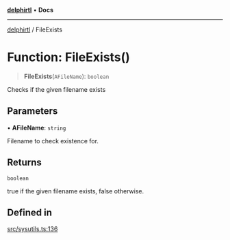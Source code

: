 [**delphirtl**](../README.md) • **Docs**

***

[delphirtl](../globals.md) / FileExists

# Function: FileExists()

> **FileExists**(`AFileName`): `boolean`

Checks if the given filename exists

## Parameters

• **AFileName**: `string`

Filename to check existence for.

## Returns

`boolean`

true if the given filename exists, false otherwise.

## Defined in

[src/sysutils.ts:136](https://github.com/chuacw/delphirtl/blob/65b8db69badfc6b1f76e4c089a4334916b69a373/src/sysutils.ts#L136)
